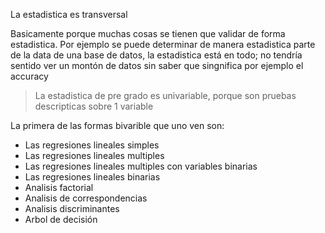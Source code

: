La estadistica es transversal

Basicamente porque muchas cosas se tienen que validar de forma estadistica. Por ejemplo se puede determinar de manera estadistica parte de la data de una base de datos, la estadistica está en todo; no tendría sentido ver un montón de datos sin saber que singnifica por ejemplo el accuracy

> La estadistica de pre grado es univariable, porque son pruebas descripticas sobre 1 variable

La primera de las formas bivarible que uno ven son:

- Las regresiones lineales simples
- Las regresiones lineales multiples
- Las regresiones lineales multiples con variables binarias
- Las regresiones lineales binarias
- Analisis factorial
- Analisis de correspondencias
- Analisis discriminantes
- Arbol de decisión